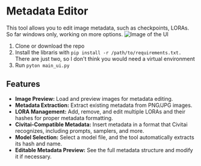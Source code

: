 # Metadata Editor

This tool allows you to edit image metadata, such as checkpoints, LORAs. So far windows only, working on more options.
![Image of the UI](https://image.civitai.com/xG1nkqKTMzGDvpLrqFT7WA/dfe6ce9f-755d-461a-86fc-ca352174d9a2/width=525/dfe6ce9f-755d-461a-86fc-ca352174d9a2.jpeg) 

1. Clone or download the repo
2. Install the libraris with `pip install -r /path/to/requirements.txt.` There are just two, so I don't think you would need a virtual environment
3. Run `pyton main_ui.py`


## Features

- **Image Preview:** Load and preview images for metadata editing.
- **Metadata Extraction:** Extract existing metadata from PNG/JPG images.
- **LORA Management:** Add, remove, and edit multiple LORAs and their hashes for proper metadata formatting.
- **Civitai-Compatible Metadata:** Insert metadata in a format that Civitai recognizes, including prompts, samplers, and more.
- **Model Selection:** Select a model file, and the tool automatically extracts its hash and name.
- **Editable Metadata Preview:** See the full metadata structure and modify it if necessary.
